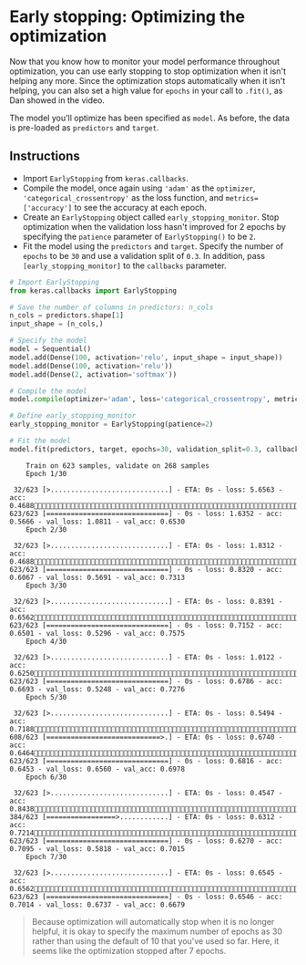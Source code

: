# Early stopping: Optimizing the optimization #

Now that you know how to monitor your model performance throughout optimization, you can use early stopping to stop optimization when it isn't helping any more. Since the optimization stops automatically when it isn't helping, you can also set a high value for `epochs` in your call to `.fit()`, as Dan showed in the video.

The model you'll optimize has been specified as `model`. As before, the data is pre-loaded as `predictors` and `target`.

## Instructions ##

* Import `EarlyStopping` from `keras.callbacks`.
* Compile the model, once again using `'adam'` as the `optimizer`, `'categorical_crossentropy'` as the loss function, and `metrics=['accuracy']` to see the accuracy at each epoch.
* Create an `EarlyStopping` object called `early_stopping_monitor`. Stop optimization when the validation loss hasn't improved for 2 epochs by specifying the `patience` parameter of `EarlyStopping()` to be `2`.
* Fit the model using the `predictors` and `target`. Specify the number of `epochs` to be `30` and use a validation split of `0.3`. In addition, pass `[early_stopping_monitor]` to the `callbacks` parameter.

```python
# Import EarlyStopping
from keras.callbacks import EarlyStopping

# Save the number of columns in predictors: n_cols
n_cols = predictors.shape[1]
input_shape = (n_cols,)

# Specify the model
model = Sequential()
model.add(Dense(100, activation='relu', input_shape = input_shape))
model.add(Dense(100, activation='relu'))
model.add(Dense(2, activation='softmax'))

# Compile the model
model.compile(optimizer='adam', loss='categorical_crossentropy', metrics=['accuracy'])

# Define early_stopping_monitor
early_stopping_monitor = EarlyStopping(patience=2)

# Fit the model
model.fit(predictors, target, epochs=30, validation_split=0.3, callbacks=[early_stopping_monitor])
```

```
    Train on 623 samples, validate on 268 samples
    Epoch 1/30
    
 32/623 [>.............................] - ETA: 0s - loss: 5.6563 - acc: 0.4688
623/623 [==============================] - 0s - loss: 1.6352 - acc: 0.5666 - val_loss: 1.0811 - val_acc: 0.6530
    Epoch 2/30
    
 32/623 [>.............................] - ETA: 0s - loss: 1.8312 - acc: 0.4688
623/623 [==============================] - 0s - loss: 0.8320 - acc: 0.6067 - val_loss: 0.5691 - val_acc: 0.7313
    Epoch 3/30
    
 32/623 [>.............................] - ETA: 0s - loss: 0.8391 - acc: 0.6562
623/623 [==============================] - 0s - loss: 0.7152 - acc: 0.6501 - val_loss: 0.5296 - val_acc: 0.7575
    Epoch 4/30
    
 32/623 [>.............................] - ETA: 0s - loss: 1.0122 - acc: 0.6250
623/623 [==============================] - 0s - loss: 0.6786 - acc: 0.6693 - val_loss: 0.5248 - val_acc: 0.7276
    Epoch 5/30
    
 32/623 [>.............................] - ETA: 0s - loss: 0.5494 - acc: 0.7188
608/623 [============================>.] - ETA: 0s - loss: 0.6740 - acc: 0.6464
623/623 [==============================] - 0s - loss: 0.6816 - acc: 0.6453 - val_loss: 0.6560 - val_acc: 0.6978
    Epoch 6/30
    
 32/623 [>.............................] - ETA: 0s - loss: 0.4547 - acc: 0.8438
384/623 [=================>............] - ETA: 0s - loss: 0.6312 - acc: 0.7214
623/623 [==============================] - 0s - loss: 0.6270 - acc: 0.7095 - val_loss: 0.5818 - val_acc: 0.7015
    Epoch 7/30
    
 32/623 [>.............................] - ETA: 0s - loss: 0.6545 - acc: 0.6562
623/623 [==============================] - 0s - loss: 0.6546 - acc: 0.7014 - val_loss: 0.6737 - val_acc: 0.6679
```

> Because optimization will automatically stop when it is no longer helpful, it is okay to specify the maximum number of epochs as 30 rather than using the default of 10 that you've used so far. Here, it seems like the optimization stopped after 7 epochs.